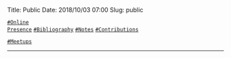 Title:          Public
Date:           2018/10/03 07:00
Slug:           public

<code><a href="/public.html#OnlinePresence">\#Online Presence</a></code>
<code><a href="/public.html#Bibliography">\#Bibliography</a></code>
<code><a href="/public.html#Notes">\#Notes</a></code>
<code><a href="/public.html#Contributions">\#Contributions</a></code>
<!-- <code><a href="/public.html#Worksheets">\#Worksheets</a></code> --> <!-- TODO -->
<code><a href="/public.html#Meetups">\#Meetups</a></code>

<hr />
